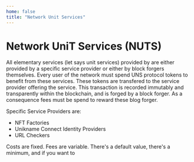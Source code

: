 ```yaml
---
home: false
title: "Network Unit Services"
---
```


# Network UniT Services (NUTS)

All elementary services (let says unit services) provided by <brand name="uns"/> are either provided by a specific service provider or either by block forgers themselves. Every user of the network must spend UNS protocol tokens to benefit from these services. These tokens are transfered to the service provider offering the service. This transaction is recorded immutably and transparently within the blockchain, and is forged by a block forger. As a consequence fees must be spend to reward these blog forger. 

Specific Service Providers are:
- NFT Factories
- Unikname Connect Identity Providers
- URL Checkers

Costs are fixed.
Fees are variable. There's a default value, there's a minimum, and if you want to 

